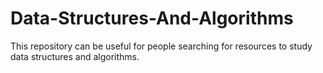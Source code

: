# Data-Structures-And-Algorithms
This repository can be useful for people searching for resources to study data structures and algorithms.
